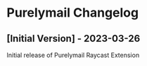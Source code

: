 # Purelymail Changelog

## [Initial Version] - 2023-03-26

Initial release of Purelymail Raycast Extension